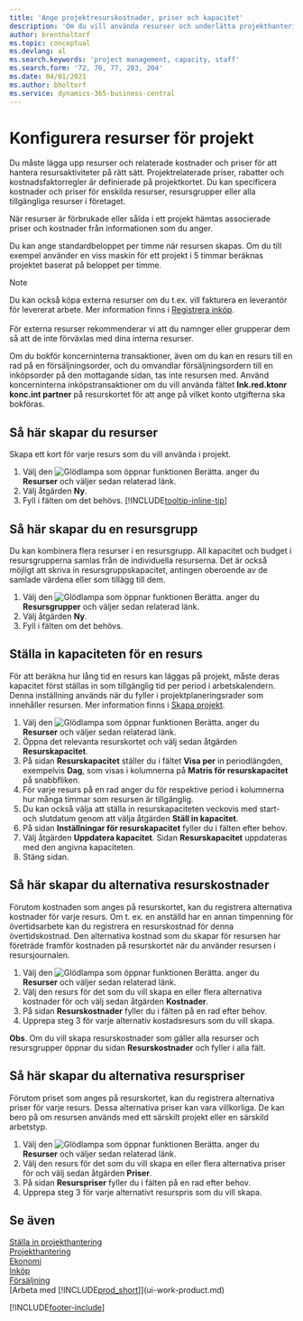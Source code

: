```yaml
---
title: 'Ange projektresurskostnader, priser och kapacitet'
description: 'Om du vill använda resurser och underlätta projekthantering, specificera kostnader och priser för enskilda resurser eller resursgrupper och ange en resurskapacitet.'
author: brentholtorf
ms.topic: conceptual
ms.devlang: al
ms.search.keywords: 'project management, capacity, staff'
ms.search.form: '72, 76, 77, 203, 204'
ms.date: 04/01/2021
ms.author: bholtorf
ms.service: dynamics-365-business-central
---
```

# <a name="set-up-resources-for-projects"></a>Konfigurera resurser för projekt

Du måste lägga upp resurser och relaterade kostnader och priser för att hantera resursaktiviteter på rätt sätt. Projektrelaterade priser, rabatter och kostnadsfaktorregler är definierade på projektkortet. Du kan specificera kostnader och priser för enskilda resurser, resursgrupper eller alla tillgängliga resurser i företaget.

När resurser är förbrukade eller sålda i ett projekt hämtas associerade priser och kostnader från informationen som du anger.

Du kan ange standardbeloppet per timme när resursen skapas. Om du till exempel använder en viss maskin för ett projekt i 5 timmar beräknas projektet baserat på beloppet per timme.

> [!NOTE]
> Du kan också köpa externa resurser om du t.ex. vill fakturera en leverantör för levererat arbete. Mer information finns i [Registrera inköp](purchasing-how-record-purchases.md).<br /><br />
> För externa resurser rekommenderar vi att du namnger eller grupperar dem så att de inte förväxlas med dina interna resurser.
>  
> Om du bokför koncerninterna transaktioner, även om du kan en resurs till en rad på en försäljningsorder, och du omvandlar försäljningsordern till en inköpsorder på den mottagande sidan, tas inte resursen med. Använd koncerninterna inköpstransaktioner om du vill använda fältet **Ink.red.ktonr konc.int partner** på resurskortet för att ange på vilket konto utgifterna ska bokföras.

## <a name="to-set-up-a-resource"></a>Så här skapar du resurser

Skapa ett kort för varje resurs som du vill använda i projekt.

1. Välj den ![Glödlampa som öppnar funktionen Berätta.](media/ui-search/search_small.png "Berätta för mig vad du vill göra") anger du **Resurser** och väljer sedan relaterad länk.
2. Välj åtgärden **Ny**.
3. Fyll i fälten om det behövs. [!INCLUDE[tooltip-inline-tip](includes/tooltip-inline-tip_md.md)]  

## <a name="to-set-up-a-resource-group"></a>Så här skapar du en resursgrupp

Du kan kombinera flera resurser i en resursgrupp. All kapacitet och budget i resursgrupperna samlas från de individuella resurserna. Det är också möjligt att skriva in resursgruppskapacitet, antingen oberoende av de samlade värdena eller som tillägg till dem.

1. Välj den ![Glödlampa som öppnar funktionen Berätta.](media/ui-search/search_small.png "Berätta vad du vill göra") anger du **Resursgrupper** och väljer sedan relaterad länk.
2. Välj åtgärden **Ny**.
3. Fyll i fälten om det behövs.

## <a name="to-set-capacity-for-a-resource"></a>Ställa in kapaciteten för en resurs

För att beräkna hur lång tid en resurs kan läggas på projekt, måste deras kapacitet först ställas in som tillgänglig tid per period i arbetskalendern. Denna inställning används när du fyller i projektplaneringsrader som innehåller resursen. Mer information finns i [Skapa projekt](projects-how-create-jobs.md).

1. Välj den ![Glödlampa som öppnar funktionen Berätta.](media/ui-search/search_small.png "Berätta vad du vill göra") anger du **Resurser** och väljer sedan relaterad länk.
2. Öppna det relevanta resurskortet och välj sedan åtgärden **Resurskapacitet**.
3. På sidan **Resurskapacitet** ställer du i fältet **Visa per** in periodlängden, exempelvis **Dag**, som visas i kolumnerna på **Matris för resurskapacitet** på snabbfliken.
4. För varje resurs på en rad anger du för respektive period i kolumnerna hur många timmar som resursen är tillgänglig.
5. Du kan också välja att ställa in resurskapaciteten veckovis med start- och slutdatum genom att välja åtgärden **Ställ in kapacitet**.
6. På sidan **Inställningar för resurskapacitet** fyller du i fälten efter behov.
7. Välj åtgärden **Uppdatera kapacitet**. Sidan **Resurskapacitet** uppdateras med den angivna kapaciteten.
8. Stäng sidan.

## <a name="to-set-up-alternate-resource-costs"></a>Så här skapar du alternativa resurskostnader

Förutom kostnaden som anges på resurskortet, kan du registrera alternativa kostnader för varje resurs. Om t. ex. en anställd har en annan timpenning för övertidsarbete kan du registrera en resurskostnad för denna övertidskostnad. Den alternativa kostnad som du skapar för resursen har företräde framför kostnaden på resurskortet när du använder resursen i resursjournalen.

1. Välj den ![Glödlampa som öppnar funktionen Berätta.](media/ui-search/search_small.png "Berätta vad du vill göra") anger du **Resurser** och väljer sedan relaterad länk.  
2. Välj den resurs för det som du vill skapa en eller flera alternativa kostnader för och välj sedan åtgärden **Kostnader**.  
3. På sidan **Resurskostnader** fyller du i fälten på en rad efter behov.  
4. Upprepa steg 3 för varje alternativ kostadsresurs som du vill skapa.

**Obs**. Om du vill skapa resurskostnader som gäller alla resurser och resursgrupper öppnar du sidan  **Resurskostnader** och fyller i alla fält.

## <a name="to-set-up-alternate-resource-prices"></a>Så här skapar du alternativa resurspriser

Förutom priset som anges på resurskortet, kan du registrera alternativa priser för varje resurs. Dessa alternativa priser kan vara villkorliga. De kan bero på om resursen används med ett särskilt projekt eller en särskild arbetstyp.

1. Välj den ![Glödlampa som öppnar funktionen Berätta.](media/ui-search/search_small.png "Berätta vad du vill göra") anger du **Resurser** och väljer sedan relaterad länk.
2. Välj den resurs för det som du vill skapa en eller flera alternativa priser för och välj sedan åtgärden **Priser**.
3. På sidan **Resurspriser** fyller du i fälten på en rad efter behov.
4. Upprepa steg 3 för varje alternativt resurspris som du vill skapa.

## <a name="see-also"></a>Se även

[Ställa in projekthantering](projects-setup-projects.md)  
[Projekthantering](projects-manage-projects.md)  
[Ekonomi](finance.md)  
[Inköp](purchasing-manage-purchasing.md)  
[Försäljning](sales-manage-sales.md)  
[Arbeta med [!INCLUDE[prod_short](includes/prod_short.md)]](ui-work-product.md)  


[!INCLUDE[footer-include](includes/footer-banner.md)]
